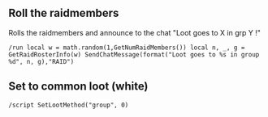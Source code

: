 ## Roll the raidmembers 
Rolls the raidmembers and announce to the chat "Loot goes to X in grp Y !"
```
/run local w = math.random(1,GetNumRaidMembers()) local n, _, g = GetRaidRosterInfo(w) SendChatMessage(format("Loot goes to %s in group %d", n, g),"RAID")
```
 

## Set to common loot (white)
```
/script SetLootMethod("group", 0)
```